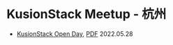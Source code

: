 # KusionStack Meetup - 杭州

- [KusionStack Open Day](https://kusionstack.io/blog/2022-open-day), [PDF](2022-open-day) 2022.05.28
